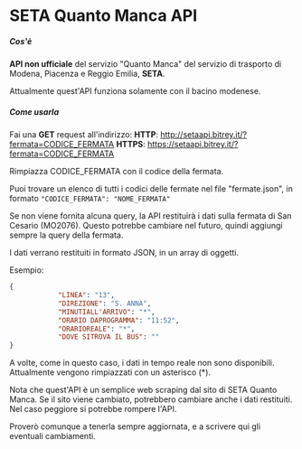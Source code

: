 # SETA Quanto Manca API

##### Cos'è

**API non ufficiale** del servizio "Quanto Manca" del servizio di trasporto di Modena, Piacenza e Reggio Emilia, **SETA**.

Attualmente quest'API funziona solamente con il bacino modenese.

##### Come usarla

Fai una **GET** request all'indirizzo:
**HTTP**: http://setaapi.bitrey.it/?fermata=CODICE_FERMATA
**HTTPS**: https://setaapi.bitrey.it/?fermata=CODICE_FERMATA

Rimpiazza CODICE_FERMATA con il codice della fermata.

Puoi trovare un elenco di tutti i codici delle fermate nel file "fermate.json", in formato `"CODICE_FERMATA": "NOME_FERMATA"`

Se non viene fornita alcuna query, la API restituirà i dati sulla fermata di San Cesario (MO2076).
Questo potrebbe cambiare nel futuro, quindi aggiungi sempre la query della fermata.

I dati verrano restituiti in formato JSON, in un array di oggetti.

Esempio:
```json
{
			"LINEA": "13",
			"DIREZIONE": "S. ANNA",
			"MINUTIALL'ARRIVO": "*",
			"ORARIO DAPROGRAMMA": "11:52",
			"ORARIOREALE": "*",
			"DOVE SITROVA IL BUS": ""
}
```
A volte, come in questo caso, i dati in tempo reale non sono disponibili.
Attualmente vengono rimpiazzati con un asterisco (*).

Nota che quest'API è un semplice web scraping dal sito di SETA Quanto Manca.
Se il sito viene cambiato, potrebbero cambiare anche i dati restituiti.
Nel caso peggiore si potrebbe rompere l'API.

Proverò comunque a tenerla sempre aggiornata, e a scrivere qui gli eventuali cambiamenti.
